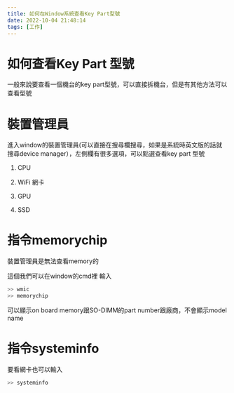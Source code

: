 ```yaml
---
title: 如何在Window系統查看Key Part型號
date: 2022-10-04 21:48:14
tags: [工作]
---
```

<link rel="stylesheet" href="https://cdn.jsdelivr.net/npm/bootstrap-icons@1.10.0/font/bootstrap-icons.css">

# <i class="bi bi-book"></i> 如何查看Key Part 型號 

一般來說要查看一個機台的key part型號，可以直接拆機台，但是有其他方法可以查看型號

# <i class="bi bi-book"></i> 裝置管理員

進入window的裝置管理員(可以直接在搜尋欄搜尋，如果是系統時英文版的話就搜尋device manager），左側欄有很多選項，可以點選查看key part 型號

1. CPU

2. WiFi 網卡

3. GPU

4. SSD

# <i class="bi bi-book"></i> 指令memorychip

裝置管理員是無法查看memory的

這個我們可以在window的cmd裡
輸入

```bash
>> wmic
>> memorychip
```

可以顯示on board memory跟SO-DIMM的part number跟廠商，不會顯示model name

# <i class="bi bi-book"></i> 指令systeminfo

要看網卡也可以輸入

```bash
>> systeminfo
```
